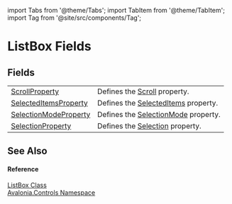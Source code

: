 import Tabs from '@theme/Tabs'; 
import TabItem from '@theme/TabItem'; 
import Tag from '@site/src/components/Tag'; 

# ListBox Fields




## Fields
<table>
<tr>
<td><a href="F_Avalonia_Controls_ListBox_ScrollProperty">ScrollProperty</a></td>
<td>Defines the <a href="P_Avalonia_Controls_ListBox_Scroll">Scroll</a> property.</td>
</tr>
<tr>
<td><a href="F_Avalonia_Controls_ListBox_SelectedItemsProperty">SelectedItemsProperty</a></td>
<td>Defines the <a href="P_Avalonia_Controls_ListBox_SelectedItems">SelectedItems</a> property.</td>
</tr>
<tr>
<td><a href="F_Avalonia_Controls_ListBox_SelectionModeProperty">SelectionModeProperty</a></td>
<td>Defines the <a href="P_Avalonia_Controls_ListBox_SelectionMode">SelectionMode</a> property.</td>
</tr>
<tr>
<td><a href="F_Avalonia_Controls_ListBox_SelectionProperty">SelectionProperty</a></td>
<td>Defines the <a href="P_Avalonia_Controls_ListBox_Selection">Selection</a> property.</td>
</tr>
</table>

## See Also


#### Reference
<a href="T_Avalonia_Controls_ListBox">ListBox Class</a>  
<a href="N_Avalonia_Controls">Avalonia.Controls Namespace</a>  
